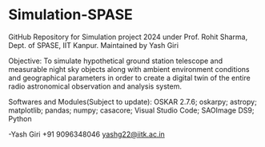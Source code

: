 # Simulation-SPASE
GitHub Repository for Simulation project 2024 under Prof. Rohit Sharma, Dept. of SPASE, IIT Kanpur. Maintained by Yash Giri

Objective: To simulate hypothetical ground station telescope and measurable night sky objects along with ambient environment conditions and geographical parameters in order to create a digital twin of the entire radio astronomical observation and analysis system.

Softwares and Modules(Subject to update): OSKAR 2.7.6; oskarpy; astropy; matplotlib; pandas; numpy; casacore; Visual Studio Code; SAOImage DS9; Python





-Yash Giri
+91 9096348046
yashg22@iitk.ac.in
